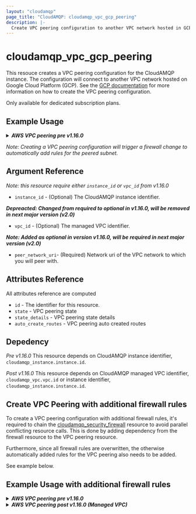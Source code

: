 ```yaml
---
layout: "cloudamqp"
page_title: "CloudAMQP: cloudamqp_vpc_gcp_peering"
description: |-
  Create VPC peering configuration to another VPC network hosted in GCP
---
```


# cloudamqp_vpc_gcp_peering

This resouce creates a VPC peering configuration for the CloudAMQP instance. The configuration will connect to another VPC network hosted on Google Cloud Platform (GCP). See the [GCP documentation](https://cloud.google.com/vpc/docs/using-vpc-peering) for more information on how to create the VPC peering configuration.

Only available for dedicated subscription plans.

## Example Usage

<details>
<summary><b><i>AWS VPC peering pre v1.16.0</i></b></summary>
```hcl
# Configure CloudAMQP provider
provider "cloudamqp" {
  apikey = var.cloudamqp_customer_api_key
}

# CloudAMQP instance
resource "cloudamqp_instance" "instance" {
  name   = "terraform-vpc-peering"
  plan   = "bunny-1"
  region = "google-compute-engine::europe-north1"
  tags   = ["terraform"]
  rmq_version = "3.9.14"
  vpc_subnet = "10.40.72.0/24"
}

# VPC information
data "cloudamqp_vpc_gcp info" "vpc_info" {
  instance_id = cloudamqp_instance.instance.id
}

# VPC peering configuration
resource "cloudamqp_vpc_gcp_peering" "vpc_peering_request" {
  instance_id = cloudamqp_instance.instance.id
  peer_network_uri = "https://www.googleapis.com/compute/v1/projects/<PROJECT-NAME>/global/networks/<NETWORK-NAME>"
}
```
</details>

<details>
<summary><b><i>AWS VPC peering post v1.16.0 (Managed VPC)</i></b></summary>
```hcl
# Configure CloudAMQP provider
provider "cloudamqp" {
  apikey = var.cloudamqp_customer_api_key
}

# Managed VPC resource
resource "cloudamqp_vpc" "vpc" {
  name = "<VPC name>"
  region = "google-compute-engine::europe-north1"
  subnet = "10.56.72.0/24"
  tags = []
}

# CloudAMQP instance
resource "cloudamqp_instance" "instance" {
  name   = "terraform-vpc-peering"
  plan   = "bunny-1"
  region = "google-compute-engine::europe-north1"
  tags   = ["terraform"]
  rmq_version = "3.9.14"
  vpc_id = cloudamqp_vpc.vpc.id
}

# VPC information
data "cloudamqp_vpc_gcp info" "vpc_info" {
  vpc_id = cloudamqp_vpc.vpc.info
  # vpc_id prefered over instance_id
  # instance_id = cloudamqp_instance.instance.id
}

# VPC peering configuration
resource "cloudamqp_vpc_gcp_peering" "vpc_peering_request" {
  vpc_id = cloudamqp_vpc.vpc.id
  # vpc_id prefered over instance_id
  # instance_id = cloudamqp_instance.instance.id
  peer_network_uri = "https://www.googleapis.com/compute/v1/projects/<PROJECT-NAME>/global/networks/<NETWORK-NAME>"
}
```
</details>

*Note: Creating a VPC peering configuration will trigger a firewall change to automatically add rules for the peered subnet.*

## Argument Reference

 *Note: this resource require either `instance_id` or `vpc_id` from v1.16.0*

* `instance_id` - (Optional) The CloudAMQP instance identifier.

 ***Depreacted: Changed from required to optional in v1.16.0, will be removed in next major version (v2.0)***

* `vpc_id` - (Optional) The managed VPC identifier.

 ***Note: Added as optional in version v1.16.0, will be required in next major version (v2.0)***

* `peer_network_uri`- (Required) Network uri of the VPC network to which you will peer with.

## Attributes Reference

All attributes reference are computed

* `id` - The identifier for this resource.
* `state` - VPC peering state
* `state_details` - VPC peering state details
* `auto_create_routes` - VPC peering auto created routes

## Depedency

*Pre v1.16.0*
This resource depends on CloudAMQP instance identifier, `cloudamqp_instance.instance.id`.

*Post v1.16.0*
This resource depends on CloudAMQP managed VPC identifier, `cloudamqp_vpc.vpc.id` or instance identifier, `cloudamqp_instance.instance.id`.

## Create VPC Peering with additional firewall rules

To create a VPC peering configuration with additional firewall rules, it's required to chain the [cloudamqp_security_firewall](https://registry.terraform.io/providers/cloudamqp/cloudamqp/latest/docs/resources/security_firewall)
resource to avoid parallel conflicting resource calls. This is done by adding dependency from the firewall resource to the VPC peering resource.

Furthermore, since all firewall rules are overwritten, the otherwise automatically added rules for the VPC peering also needs to be added.

See example below.

## Example Usage with additional firewall rules

<details>
  <summary>
    <b>
      <i>AWS VPC peering pre v1.16.0</i>
    </b>
  </summary>

```hcl
# VPC peering configuration
resource "cloudamqp_vpc_gcp_peering" "vpc_peering_request" {
  instance_id = cloudamqp_instance.instance.id
  peer_network_uri = var.peer_network_uri
}

# Firewall rules

resource "cloudamqp_security_firewall" "firewall_settings" {
  instance_id = cloudamqp_instance.instance.id

  rules {
    ip          =  var.peer_subnet
    ports       = [15672]
    services    = ["AMQP","AMQPS", "STREAM", "STREAM_SSL"]
    description = "VPC peering for <NETWORK>"
  }

  rules {
    ip          = "192.168.0.0/24"
    ports       = [4567, 4568]
    services    = ["AMQP","AMQPS", "HTTPS"]
  }

  depends_on = [
    cloudamqp_vpc_gcp_peering.vpc_peering_request
  ]
}
```

</details>

<details>
  <summary>
    <b>
      <i>AWS VPC peering post v1.16.0 (Managed VPC)</i>
    </b>
  </summary>

```hcl
# VPC peering configuration
resource "cloudamqp_vpc_gcp_peering" "vpc_peering_request" {
  vpc_id = cloudamqp_vpc.vpc.id
  # vpc_id prefered over instance_id
  # instance_id = cloudamqp_instance.instance.id
  peer_network_uri = var.peer_network_uri
}

# Firewall rules
resource "cloudamqp_security_firewall" "firewall_settings" {
  instance_id = cloudamqp_instance.instance.id

  rules {
    ip          =  var.peer_subnet
    ports       = [15672]
    services    = ["AMQP","AMQPS", "STREAM", "STREAM_SSL"]
    description = "VPC peering for <NETWORK>"
  }

  rules {
    ip          = "192.168.0.0/24"
    ports       = [4567, 4568]
    services    = ["AMQP","AMQPS", "HTTPS"]
  }

  depends_on = [
    cloudamqp_vpc_gcp_peering.vpc_peering_request
  ]
}
```

</details>
